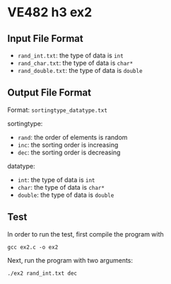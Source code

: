 # VE482 h3 ex2
## Input File Format
- `rand_int.txt`: the type of data is `int`
- `rand_char.txt`: the type of data is `char*`
- `rand_double.txt`: the type of data is `double`

## Output File Format
Format: `sortingtype_datatype.txt`

sortingtype:
- `rand`: the order of elements is random
- `inc`: the sorting order is increasing
- `dec`: the sorting order is decreasing

datatype:
- `int`: the type of data is `int`
- `char`: the type of data is `char*`
- `double`: the type of data is `double`

## Test

In order to run the test, first compile the program with

```
gcc ex2.c -o ex2
```

Next, run the program with two arguments:

```
./ex2 rand_int.txt dec
```

